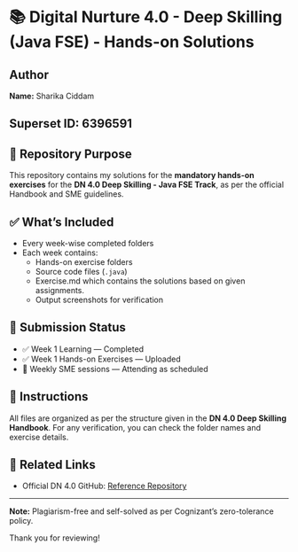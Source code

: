 # 📚 Digital Nurture 4.0 - Deep Skilling (Java FSE) - Hands-on Solutions

## Author
**Name:** Sharika Ciddam
## Superset ID: 6396591

## 📁 Repository Purpose
This repository contains my solutions for the **mandatory hands-on exercises** for the **DN 4.0 Deep Skilling - Java FSE Track**, as per the official Handbook and SME guidelines.

## ✅ What’s Included
- Every week-wise completed folders
- Each week contains:
  - Hands-on exercise folders
  - Source code files (`.java`)
  - Exercise.md which contains the solutions based on given assignments.
  - Output screenshots for verification

## 📌 Submission Status
- ✅ Week 1 Learning — Completed  
- ✅ Week 1 Hands-on Exercises — Uploaded  
- 📝 Weekly SME sessions — Attending as scheduled

## 📢 Instructions
All files are organized as per the structure given in the **DN 4.0 Deep Skilling Handbook**. For any verification, you can check the folder names and exercise details.

## 📎 Related Links
- Official DN 4.0 GitHub: [Reference Repository](https://github.com/seshadrimr/Digital-Nurture-4.0-JavaFSE)

---

**Note:** Plagiarism-free and self-solved as per Cognizant’s zero-tolerance policy.

Thank you for reviewing!
